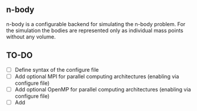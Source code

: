 n-body
------

n-body is a configurable backend for simulating the n-body problem.
For the simulation the bodies are represented only as individual mass points without any volume.

## TO-DO
- [ ] Define syntax of the configure file
- [ ] Add optional MPI for parallel computing architectures (enabling via configure file)
- [ ] Add optional OpenMP for parallel computing architectures (enabling via configure file)
- [ ] Add 
